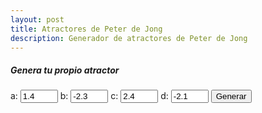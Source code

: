```yaml
---
layout: post
title: Atractores de Peter de Jong
description: Generador de atractores de Peter de Jong
---
```


##### Genera tu propio atractor

<!--  -->
<div>
  <label>a: <input type="number" id="a" step="0.01" value="1.4" style="width: 60px;"></label>
  <label>b: <input type="number" id="b" step="0.01" value="-2.3" style="width: 60px;"></label>
  <label>c: <input type="number" id="c" step="0.01" value="2.4" style="width: 60px;"></label>
  <label>d: <input type="number" id="d" step="0.01" value="-2.1" style="width: 60px;"></label>
  <button onclick="draw()">Generar</button>
</div>
<div id="warning" style="color: red; font-weight: bold; margin-top: 10px; display: none;">
  Los parámetros no son válidos.
</div>
<canvas id="canvas" style="background-color:#f8f8f8; margin-top: 20px; width: 100%; height: auto; max-width: 800px;"></canvas>

<script>
  let canvas = document.getElementById('canvas');
  let ctx = canvas.getContext('2d');

  function resizeCanvas() {
    const size = Math.min(window.innerWidth - 20, 800);
    canvas.width = size;
    canvas.height = size;
  }

  window.addEventListener('resize', () => {
    resizeCanvas();
    draw();
  });

  function draw() {
    resizeCanvas();

    const a = parseFloat(document.getElementById('a').value);
    const b = parseFloat(document.getElementById('b').value);
    const c = parseFloat(document.getElementById('c').value);
    const d = parseFloat(document.getElementById('d').value);
    const warning = document.getElementById('warning');
    warning.style.display = 'none';

    ctx.fillStyle = '#f8f8f8';
    ctx.fillRect(0, 0, canvas.width, canvas.height);

    const width = canvas.width;
    const height = canvas.height;
    const n = 500000;
    const xVals = new Array(n);
    const yVals = new Array(n);

    let x = 0.1, y = 0.1;
    let minX = Infinity, maxX = -Infinity;
    let minY = Infinity, maxY = -Infinity;

    try {
      for (let i = 0; i < n; i++) {
        const newX = Math.sin(a * y) - Math.cos(b * x);
        const newY = Math.sin(c * x) - Math.cos(d * y);
        x = newX;
        y = newY;
        xVals[i] = x;
        yVals[i] = y;
        if (!isFinite(x) || !isFinite(y)) throw 'NaN detected';
        if (i > 100) {
          minX = Math.min(minX, x);
          maxX = Math.max(maxX, x);
          minY = Math.min(minY, y);
          maxY = Math.max(maxY, y);
        }
      }
    } catch (e) {
      warning.style.display = 'block';
      return;
    }

    const rangeX = maxX - minX;
    const rangeY = maxY - minY;
    const scale = 0.9 * Math.min(width / rangeX, height / rangeY);
    const offsetX = width / 2 - scale * (minX + maxX) / 2;
    const offsetY = height / 2 - scale * (minY + maxY) / 2;

    ctx.fillStyle = '#2c3e50';
    ctx.globalAlpha = 0.4;

    for (let i = 0; i < n; i++) {
      const px = scale * xVals[i] + offsetX;
      const py = scale * yVals[i] + offsetY;
      ctx.fillRect(px, py, 0.3, 0.3);
    }

    ctx.globalAlpha = 1.0;
  }

  draw();
</script>
